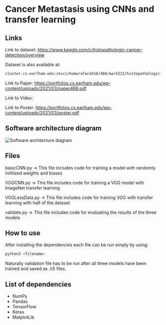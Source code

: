 # Cancer Metastasis using CNNs and transfer learning

## Links
Link to dataset: https://www.kaggle.com/c/histopathologic-cancer-detection/overview

Dataset is also available at:
```bash
cluster.cs.earlham.edu:/eccs/home/afarah18/488/markIII/histopathologic-cancer-detection
```

Link to Paper: https://portfolios.cs.earlham.edu/wp-content/uploads/2021/03/paper488.pdf

Link to Video:

Link to Poster: https://portfolios.cs.earlham.edu/wp-content/uploads/2021/03/poster.pdf

## Software architecture diagram
![Software architecture diagram](https://portfolios.cs.earlham.edu/wp-content/uploads/2021/03/Screen-Shot-2021-03-22-at-11.42.40-PM.png)

## Files

basicCNN.py -> This file includes code for training a model with randomly initilized weights and biases

VGGCNN.py -> This file includes code for training a VGG model with ImageNet transfer learning

VGGLessData.py -> This file includes code for training VGG with transfer learning with half of the dataset

validate.py -> This file includes code for evaluating the results of the three models

## How to use
After installing the dependencies each file can be run simply by using:
```bash
python3 <filename>
```

Naturally validation file has to be run after all three models have been trained and saved as .h5 files.

## List of dependencies
+ NumPy
+ Pandas
+ TensorFlow
+ Keras
+ MatplotLib